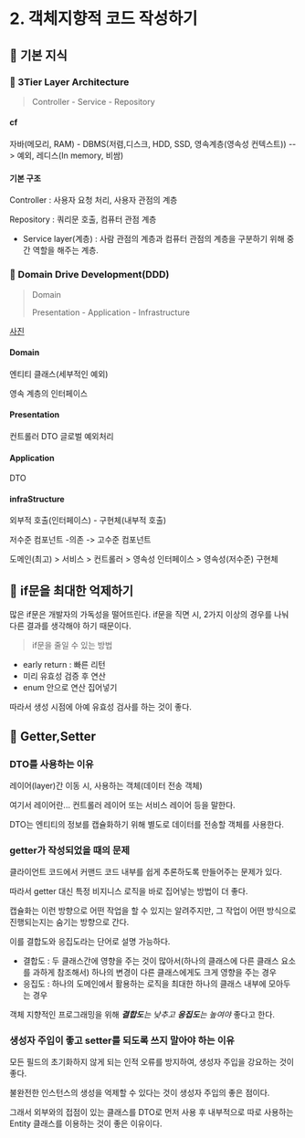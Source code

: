 # 2. 객체지향적 코드 작성하기

## 🎇 기본 지식

### 🐼 3Tier Layer Architecture

> Controller - Service - Repository

#### **cf**

자바(메모리, RAM) - DBMS(저렴,디스크, HDD, SSD, 영속계층(영속성 컨텍스트))  --> 예외, 레디스(In memory, 비쌈)

#### **기본 구조**

Controller : 사용자 요청 처리, 사용자 관점의 계층

Repository : 쿼리문 호출, 컴퓨터 관점 계층

- Service layer(계층) : 사람 관점의 계층과 컴퓨터 관점의 계층을 구분하기 위해 중간 역할을 해주는 계층.

### 🐼 Domain Drive Development(DDD)

> Domain
>
> Presentation - Application - Infrastructure

[사진]()

#### Domain

엔티티 클래스(세부적인 예외)

영속 계층의 인터페이스

#### Presentation

컨트롤러  DTO 글로벌 예외처리

#### Application

DTO

#### infraStructure

외부적 호출(인터페이스) - 구현체(내부적 호출)

저수준 컴포넌트 -의존 -> 고수준 컴포넌트

도메인(최고) > 서비스 > 컨트롤러 > 영속성 인터페이스 > 영속성(저수준) 구현체

## 🎇 if문을 최대한 억제하기

많은 if문은 개발자의 가독성을 떨어뜨린다. if문을 직면 시, 2가지 이상의 경우를 나눠 다른 결과를 생각해야 하기 때문이다.

> if문을 줄일 수 있는 방법

- early return : 빠른 리턴
- 미리 유효성 검증 후 연산
- enum 안으로 연산 집어넣기

따라서 생성 시점에 아예 유효성 검사를 하는 것이 좋다.

## 🎇 Getter,Setter

### DTO를 사용하는 이유

레이어(layer)간 이동 시, 사용하는 객체(데이터 전송 객체)

여기서 레이어란... 컨트롤러 레이어 또는 서비스 레이어 등을 말한다.

DTO는 엔티티의 정보를 캡슐화하기 위해 별도로 데이터를 전송할 객체를 사용한다.

### getter가 작성되었을 때의 문제

클라이언트 코드에서 커맨드 코드 내부를 쉽게 추론하도록 만들어주는 문제가 있다.

따라서 getter 대신 특정 비지니스 로직을 바로 집어넣는 방법이 더 좋다.

캡슐화는 이런 방향으로 어떤 작업을 할 수 있지는 알려주지만, 그 작업이 어떤 방식으로 진행되는지는 숨기는 방향으로 간다.

이를 결합도와 응집도라는 단어로 설명 가능하다.

- 결합도 : 두 클래스간에 영향을 주는 것이 많아서(하나의 클래스에 다른 클래스 요소를 과하게 참조해서) 하나의 변경이 다른 클래스에게도 크게 영향을 주는 경우
- 응집도 : 하나의 도메인에서 활용하는 로직을 최대한 하나의 클래스 내부에 모아두는 경우

객체 지향적인 프로그래밍을 위해 ***결합도**는 낮추고* ***응집도**는 높여야* 좋다고 한다.

### 생성자 주입이 좋고 setter를 되도록 쓰지 말아야 하는 이유

모든 필드의 초기화하지 않게 되는 인적 오류를 방지하여, 생성자 주입을 강요하는 것이 좋다.

불완전한 인스턴스의 생성을 억제할 수 있다는 것이 생성자 주입의 좋은 점이다.

그래서 외부와의 접점이 있는 클래스를 DTO로 먼저 사용 후 내부적으로 따로 사용하는 Entity 클래스를 이용하는 것이 좋은 이유이다.

